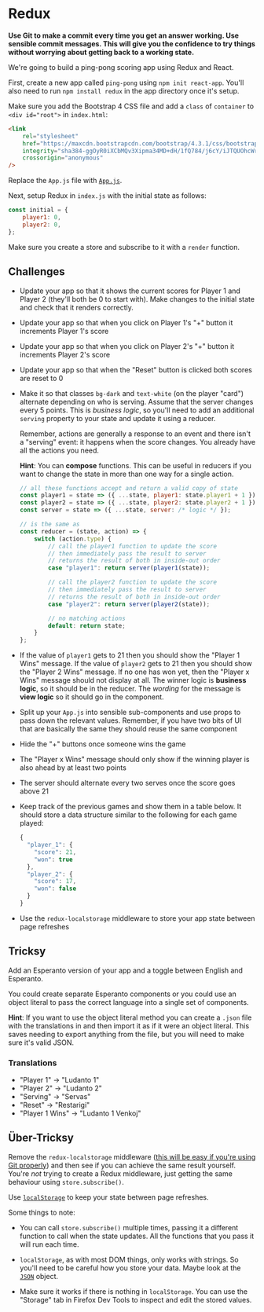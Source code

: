 # Redux

**Use Git to make a commit every time you get an answer working. Use sensible commit messages. This will give you the confidence to try things without worrying about getting back to a working state.**

We're going to build a ping-pong scoring app using Redux and React.

First, create a new app called `ping-pong` using `npm init react-app`. You'll also need to run `npm install redux` in the app directory once it's setup.

Make sure you add the Bootstrap 4 CSS file and add a `class` of `container` to `<div id="root">` in `index.html`:

```html
<link
    rel="stylesheet"
    href="https://maxcdn.bootstrapcdn.com/bootstrap/4.3.1/css/bootstrap.min.css"
    integrity="sha384-ggOyR0iXCbMQv3Xipma34MD+dH/1fQ784/j6cY/iJTQUOhcWr7x9JvoRxT2MZw1T"
    crossorigin="anonymous"
/>
```

Replace the `App.js` file with [`App.js`](App.js).

Next, setup Redux in `index.js` with the initial state as follows:

```js
const initial = {
    player1: 0,
    player2: 0,
};
```

Make sure you create a store and subscribe to it with a `render` function.


## Challenges

- Update your app so that it shows the current scores for Player 1 and Player 2 (they'll both be 0 to start with). Make changes to the initial state and check that it renders correctly.

- Update your app so that when you click on Player 1's "+" button it increments Player 1's score

- Update your app so that when you click on Player 2's "+" button it increments Player 2's score

- Update your app so that when the "Reset" button is clicked both scores are reset to 0

- Make it so that classes `bg-dark` and `text-white` (on the player "card") alternate depending on who is serving. Assume that the server changes every 5 points. This is *business logic*, so you'll need to add an additional `serving` property to your state and update it using a reducer.

    Remember, actions are generally a response to an event and there isn't a "serving" event: it happens when the score changes. You already have all the actions you need.

    **Hint**: You can **compose** functions. This can be useful in reducers if you want to change the state in more than one way for a single action.

    ```javascript
    // all these functions accept and return a valid copy of state
    const player1 = state => ({ ...state, player1: state.player1 + 1 });
    const player2 = state => ({ ...state, player2: state.player2 + 1 });
    const server = state => ({ ...state, server: /* logic */ });

    // is the same as
    const reducer = (state, action) => {
        switch (action.type) {
            // call the player1 function to update the score
            // then immediately pass the result to server
            // returns the result of both in inside-out order
            case "player1": return server(player1(state));

            // call the player2 function to update the score
            // then immediately pass the result to server
            // returns the result of both in inside-out order
            case "player2": return server(player2(state));

            // no matching actions
            default: return state;
        }
    };
    ```

- If the value of `player1` gets to 21 then you should show the "Player 1 Wins" message. If the value of `player2` gets to 21 then you should show the "Player 2 Wins" message. If no one has won yet, then the "Player x Wins" message should not display at all. The winner logic is **business logic**, so it should be in the reducer. The *wording* for the message is **view logic** so it should go in the component.

- Split up your `App.js` into sensible sub-components and use props to pass down the relevant values. Remember, if you have two bits of UI that are basically the same they should reuse the same component

- Hide the "+" buttons once someone wins the game

- The "Player x Wins" message should only show if the winning player is also ahead by at least two points

- The server should alternate every two serves once the score goes above 21

- Keep track of the previous games and show them in a table below. It should store a data structure similar to the following for each game played:

    ```js
    {
      "player_1": {
        "score": 21,
        "won": true
      },
      "player_2": {
        "score": 17,
        "won": false
      }
    }
    ```

- Use the `redux-localstorage` middleware to store your app state between page refreshes


## Tricksy

Add an Esperanto version of your app and a toggle between English and Esperanto.

You could create separate Esperanto components or you could use an object literal to pass the correct language into a single set of components.

**Hint**: If you want to use the object literal method you can create a `.json` file with the translations in and then import it as if it were an object literal. This saves needing to export anything from the file, but you will need to make sure it's valid JSON.

### Translations

- "Player 1" -> "Ludanto 1"
- "Player 2" -> "Ludanto 2"
- "Serving" -> "Servas"
- "Reset" -> "Restarigi"
- "Player 1 Wins" -> "Ludanto 1 Venkoj"


## Über-Tricksy

Remove the `redux-localstorage` middleware ([this will be easy if you're using Git properly](https://git-scm.com/docs/git-revert)) and then see if you can achieve the same result yourself. You're *not* trying to create a Redux middleware, just getting the same behaviour using `store.subscribe()`.

Use [`localStorage`](https://developer.mozilla.org/en-US/docs/Web/API/Web_Storage_API/Using_the_Web_Storage_API) to keep your state between page refreshes.

Some things to note:

- You can call `store.subscribe()` multiple times, passing it a different function to call when the state updates. All the functions that you pass it will run each time.

- `localStorage`, as with most DOM things, only works with strings. So you'll need to be careful how you store your data. Maybe look at the [`JSON`](https://developer.mozilla.org/en-US/docs/Web/JavaScript/Reference/Global_Objects/JSON#Methods) object.

- Make sure it works if there is nothing in `localStorage`. You can use the "Storage" tab in Firefox Dev Tools to inspect and edit the stored values.
